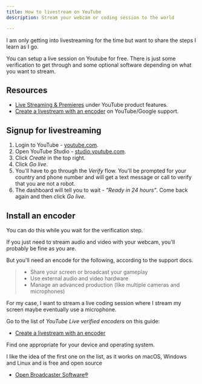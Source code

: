 ```yaml
---
title: How to livestream on YouTube
description: Stream your webcam or coding session to the world

---
```

I am only getting into livestreaming for the time but want to share the steps I learn as I go.

You can setup a live session on Youtube for free. There is just some verification to get through and some optional software depending on what you want to stream.

## Resources

* [Live Streaming & Premieres](https://www.youtube.com/howyoutubeworks/product-features/live/?gclsrc=aw.ds#youtube-live) under YouTube product features.
* [Create a livestream with an encoder](https://support.google.com/youtube/answer/2907883?hl=en&ref_topic=9257984) on YouTube/Google support.

## Signup for livestreaming

1. Login to YouTube - [youtube.com](https://youtube.com/ "youtube.com").
2. Open YouTube Studio - [studio.youtube.com](https://studio.youtube.com/ "https://studio.youtube.com/").
3. Click _Create_ in the top right.
4. Click _Go live_.
5. You'll have to go through the _Verify_ flow. You'll be prompted for your country and phone number and will get a text message or call to verify that you are not a robot.
6. The dashboard will tell you to wait - _"Ready in 24 hours"_. Come back again and then click _Go live_.


## Install an encoder

You can do this while you wait for the verification step.

If you just need to stream audio and video with your webcam, you'll probably be fine as you are.

But you'll need an encode for the following, according to the support docs.

> * Share your screen or broadcast your gameplay
> * Use external audio and video hardware
> * Manage an advanced production (like multiple cameras and microphones)

For my case, I want to stream a live coding session where I stream my screen maybe eventually use a microphone.

Go to the list of _YouTube Live verified encoders_ on this guide:

- [Create a livestream with an encoder](https://support.google.com/youtube/answer/2907883?hl=en&ref_topic=9257984#zippy=%2Csoftware-encoders)

Find one appropriate for your device and operating system.

I like the idea of the first one on the list, as it works on macOS, Windows and Linux and is free and open source

- [Open Broadcaster Software®️](https://obsproject.com/ "Open Broadcaster Software®️")

